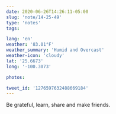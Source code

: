 ```yaml
---
date: 2020-06-26T14:26:11-05:00
slug: 'note/14-25-49'
type: 'notes'
tags:

lang: 'en'
weather: '83.01°F'
weather_summary: 'Humid and Overcast'
weather-icon: 'cloudy'
lat: '25.6673'
long: '-100.3073'

photos:

tweet_id: '1276597632488669184'
---
```

Be grateful, learn, share and make friends.  